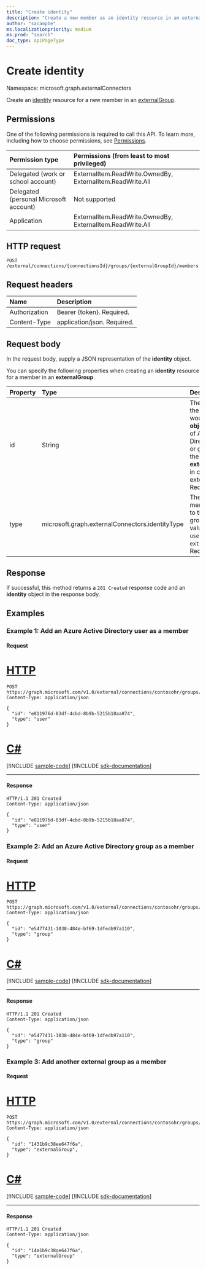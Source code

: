 ```yaml
---
title: "Create identity"
description: "Create a new member as an identity resource in an externalGroup."
author: "sacampbe"
ms.localizationpriority: medium
ms.prod: "search"
doc_type: apiPageType
---
```


# Create identity
Namespace: microsoft.graph.externalConnectors



Create an [identity](../resources/externalconnectors-identity.md) resource for a new member in an [externalGroup](../resources/externalconnectors-externalgroup.md).

## Permissions

One of the following permissions is required to call this API. To learn more, including how to choose permissions, see [Permissions](/graph/permissions-reference).

| Permission type                        | Permissions (from least to most privileged) |
|:---------------------------------------|:--------------------------------------------|
| Delegated (work or school account)     | ExternalItem.ReadWrite.OwnedBy, ExternalItem.ReadWrite.All |
| Delegated (personal Microsoft account) | Not supported                               |
| Application                            | ExternalItem.ReadWrite.OwnedBy, ExternalItem.ReadWrite.All |

## HTTP request

<!-- {
  "blockType": "ignored"
}
-->
``` http
POST /external/connections/{connectionsId}/groups/{externalGroupId}/members
```

## Request headers

| Name          | Description                 |
|:--------------|:----------------------------|
| Authorization | Bearer {token}. Required.   |
| Content-Type  | application/json. Required. |

## Request body

In the request body, supply a JSON representation of the **identity** object.

You can specify the following properties when creating an **identity** resource for a member in an **externalGroup**.

| Property       | Type                    | Description                                              |
|:---------------|:------------------------|:---------------------------------------------------------|
| id             | String                  | The unique `id` of the member. It would be the **objectId** in case of Azure Active Directory users or groups and the **externalGroupId** in case of external groups. Required.                                    |
| type           | microsoft.graph.externalConnectors.identityType | The type of member added to the external group. Possible values are: `user`,`group`, `externalGroup`. Required. |


## Response

If successful, this method returns a `201 Created` response code and an **identity** object in the response body.

## Examples

### Example 1: Add an Azure Active Directory user as a member

#### Request


# [HTTP](#tab/http)
<!-- {
  "blockType": "request",
  "name": "create_aad_user_identity_from_group",
  "sampleKeys": ["31bea3d537902000", "contosohr"]
}
-->

``` http
POST https://graph.microsoft.com/v1.0/external/connections/contosohr/groups/31bea3d537902000/members
Content-Type: application/json

{
  "id": "e811976d-83df-4cbd-8b9b-5215b18aa874",
  "type": "user"
}
```

# [C#](#tab/csharp)
[!INCLUDE [sample-code](../includes/snippets/csharp/create-aad-user-identity-from-group-csharp-snippets.md)]
[!INCLUDE [sdk-documentation](../includes/snippets/snippets-sdk-documentation-link.md)]

---

<!-- markdownlint-disable MD024 -->
#### Response

<!-- {
  "blockType": "response",
  "truncated": true,
  "@odata.type": "microsoft.graph.externalConnectors.identity"
}
-->

``` http
HTTP/1.1 201 Created
Content-Type: application/json

{
  "id": "e811976d-83df-4cbd-8b9b-5215b18aa874",
  "type": "user"
}
```

### Example 2: Add an Azure Active Directory group as a member

#### Request


# [HTTP](#tab/http)
<!-- {
  "blockType": "request",
  "name": "create_aad_group_identity_from_group",
  "sampleKeys": ["31bea3d537902000", "contosohr"]
}
-->

``` http
POST https://graph.microsoft.com/v1.0/external/connections/contosohr/groups/31bea3d537902000/members
Content-Type: application/json

{
  "id": "e5477431-1038-484e-bf69-1dfedb97a110",
  "type": "group"
}
```

# [C#](#tab/csharp)
[!INCLUDE [sample-code](../includes/snippets/csharp/create-aad-group-identity-from-group-csharp-snippets.md)]
[!INCLUDE [sdk-documentation](../includes/snippets/snippets-sdk-documentation-link.md)]

---

#### Response

<!-- {
  "blockType": "response",
  "truncated": true,
  "@odata.type": "microsoft.graph.externalConnectors.identity"
}
-->

``` http
HTTP/1.1 201 Created
Content-Type: application/json

{
  "id": "e5477431-1038-484e-bf69-1dfedb97a110",
  "type": "group"
}
```

### Example 3: Add another external group as a member

#### Request


# [HTTP](#tab/http)
<!-- {
  "blockType": "request",
  "name": "create_external_group_identity_from_group",
  "sampleKeys": ["31bea3d537902000", "contosohr"]
}
-->

``` http
POST https://graph.microsoft.com/v1.0/external/connections/contosohr/groups/31bea3d537902000/members
Content-Type: application/json

{
  "id": "1431b9c38ee647f6a",
  "type": "externalGroup",
}
```

# [C#](#tab/csharp)
[!INCLUDE [sample-code](../includes/snippets/csharp/create-external-group-identity-from-group-csharp-snippets.md)]
[!INCLUDE [sdk-documentation](../includes/snippets/snippets-sdk-documentation-link.md)]

---

#### Response

<!-- {
  "blockType": "response",
  "truncated": true,
  "@odata.type": "microsoft.graph.externalConnectors.identity"
}
-->

``` http
HTTP/1.1 201 Created
Content-Type: application/json

{
  "id": "14m1b9c38qe647f6a",
  "type": "externalGroup"
}
```

